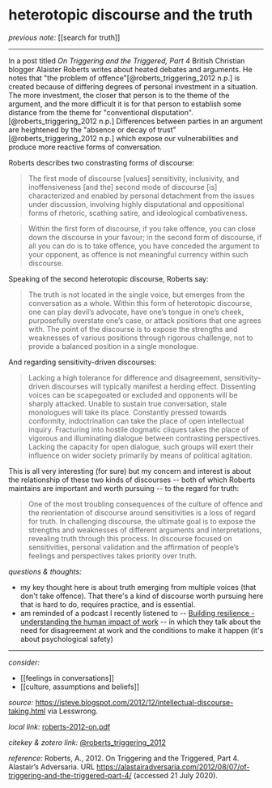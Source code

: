 # heterotopic discourse and the truth

_previous note:_ [[search for truth]]

---

In a post titled _On Triggering and the Triggered, Part 4_ British Christian blogger Alaister Roberts writes about heated debates and arguments. He notes that "the problem of offence"[@roberts_triggering_2012 n.p.] is created because of differing degrees of personal investment in a situation. The more investment, the closer that person is to the theme of the argument, and the more difficult it is for that person to establish some distance from the theme for "conventional disputation".[@roberts_triggering_2012 n.p.] Differences between parties in an argument are heightened by the "absence or decay of trust"[@roberts_triggering_2012 n.p.] which expose our vulnerabilities and produce more reactive forms of conversation.

Roberts describes two constrasting forms of discourse:

>The first mode of discourse [values] sensitivity, inclusivity, and inoffensiveness [and the] second mode of discourse [is] characterized and enabled by personal detachment from the issues under discussion, involving highly disputational and oppositional forms of rhetoric, scathing satire, and ideological combativeness. 

>Within the first form of discourse, if you take offence, you can close down the discourse in your favour; in the second form of discourse, if all you can do is to take offence, you have conceded the argument to your opponent, as offence is not meaningful currency within such discourse.

Speaking of the second heterotopic discourse, Roberts say:

>The truth is not located in the single voice, but emerges from the conversation as a whole. Within this form of heterotopic discourse, one can play devil’s advocate, have one’s tongue in one’s cheek, purposefully overstate one’s case, or attack positions that one agrees with. The point of the discourse is to expose the strengths and weaknesses of various positions through rigorous challenge, not to provide a balanced position in a single monologue.

And regarding sensitivity-driven discourses:

>Lacking a high tolerance for difference and disagreement, sensitivity-driven discourses will typically manifest a herding effect. Dissenting voices can be scapegoated or excluded and opponents will be sharply attacked. Unable to sustain true conversation, stale monologues will take its place. Constantly pressed towards conformity, indoctrination can take the place of open intellectual inquiry. Fracturing into hostile dogmatic cliques takes the place of vigorous and illuminating dialogue between contrasting perspectives. Lacking the capacity for open dialogue, such groups will exert their influence on wider society primarily by means of political agitation.

This is all very interesting (for sure) but my concern and interest is about the relationship of these two kinds of discourses -- both of which Roberts maintains are important and worth pursuing -- to the regard for truth:

>One of the most troubling consequences of the culture of offence and the reorientation of discourse around sensitivities is a loss of regard for truth. In challenging discourse, the ultimate goal is to expose the strengths and weaknesses of different arguments and interpretations, revealing truth through this process. In discourse focused on sensitivities, personal validation and the affirmation of people’s feelings and perspectives takes priority over truth.

_questions & thoughts:_

- my key thought here is about truth emerging from multiple voices (that don't take offence). That there's a kind of discourse worth pursuing here that is hard to do, requires practice, and is essential.
- am reminded of a podcast I recently listened to -- [Building resilience - understanding the human impact of work](https://play.acast.com/s/eatsleepworkrepeat/buildingresilience-understandingthehumanimpactofwork) -- in which they talk about the need for disagreement at work and the conditions to make it happen (it's about psychological safety)

--- 

_consider:_

- [[feelings in conversations]]
- [[culture, assumptions and beliefs]]


_source:_ <https://isteve.blogspot.com/2012/12/intellectual-discourse-taking.html> via Lesswrong.

_local link:_ [roberts-2012-on.pdf](hook://file/mfQn9IULp?p=c2tlbGxpcy9Eb3dubG9hZHM=&n=roberts-2012-on.pdf)

_citekey & zotero link:_ [@roberts_triggering_2012](zotero://select/items/1_YQP267BC)

_reference:_ Roberts, A., 2012. On Triggering and the Triggered, Part 4. Alastair’s Adversaria. URL <https://alastairadversaria.com/2012/08/07/of-triggering-and-the-triggered-part-4/> (accessed 21 July 2020).


